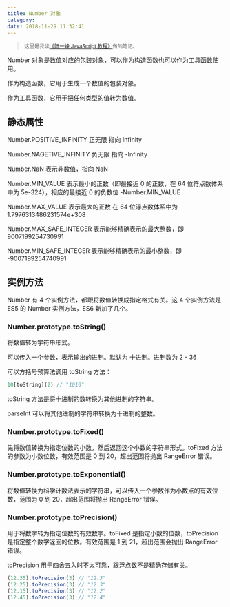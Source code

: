 ```yaml
---
title: Number 对象
category:
date: 2018-11-29 11:32:41
---
```


> <sup>这里是我读[《阮一峰 JavaScript 教程》](https://wangdoc.com/javascript/)做的笔记。</sup>

Number 对象是数值对应的包装对象，可以作为构造函数也可以作为工具函数使用。

作为构造函数，它用于生成一个数值的包装对象。

作为工具函数，它用于把任何类型的值转为数值。

## 静态属性

Number.POSITIVE_INFINITY 正无限 指向 Infinity

Number.NAGETIVE_INFINITY 负无限 指向 -Infinity

Number.NaN 表示非数值，指向 NaN

Number.MIN_VALUE 表示最小的正数（即最接近 0 的正数，在 64 位符点数体系中为 5e-324），相应的最接近 0 的负数位 -Number.MIN_VALUE

Number.MAX_VALUE 表示最大的正数 在 64 位浮点数体系中为 1.7976313486231574e+308

Number.MAX_SAFE_INTEGER 表示能够精确表示的最大整数，即 9007199254730991

Number.MIN_SAFE_INTEGER 表示能够精确表示的最小整数，即 -9007199254740991

## 实例方法

Number 有 4 个实例方法，都跟将数值转换成指定格式有关。这 4 个实例方法是 ES5 的 Number 实例方法，ES6 新加了几个。

### Number.prototype.toString()

将数值转为字符串形式。

可以传入一个参数，表示输出的进制。默认为 十进制。进制数为 2 - 36

可以方括号预算法调用 toString 方法：

```js
10[toString](2) // "1010"
```

toString 方法是将十进制的数转换为其他进制的字符串。

parseInt 可以将其他进制的字符串转换为十进制的整数。

### Number.prototype.toFixed()

先将数值转换为指定位数的小数，然后返回这个小数的字符串形式。toFixed 方法的参数为小数位数，有效范围是 0 到 20，超出范围将抛出 RangeError 错误。

### Number.prototype.toExponential()

将数值转换为科学计数法表示的字符串，可以传入一个参数作为小数点的有效位数，范围为 0 到 20，超出范围将抛出 RangeError 错误。

### Number.prototype.toPrecision()

用于将数字转为指定位数的有效数字。toFixed 是指定小数的位数，toPrecision 是指定整个数字返回的位数。有效范围是 1 到 21，超出范围会抛出 RangeError 错误。

toPrecision 用于四舍五入时不太可靠，跟浮点数不是精确存储有关。

```js
(12.35).toPrecision(3) // "12.3"
(12.25).toPrecision(3) // "12.3"
(12.15).toPrecision(3) // "12.2"
(12.45).toPrecision(3) // "12.4"
```

